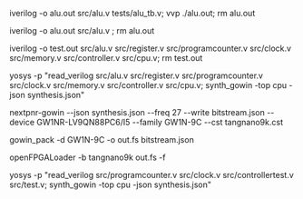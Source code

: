 iverilog -o alu.out src/alu.v tests/alu_tb.v; vvp ./alu.out; rm alu.out

iverilog -o alu.out src/alu.v ; rm alu.out

iverilog -o test.out src/alu.v src/register.v src/programcounter.v src/clock.v src/memory.v src/controller.v src/cpu.v; rm test.out


yosys -p "read_verilog src/alu.v src/register.v src/programcounter.v src/clock.v src/memory.v src/controller.v src/cpu.v; synth_gowin -top cpu -json synthesis.json"

nextpnr-gowin --json synthesis.json --freq 27 --write bitstream.json --device GW1NR-LV9QN88PC6/I5 --family GW1N-9C --cst tangnano9k.cst

gowin_pack -d GW1N-9C -o out.fs bitstream.json

openFPGALoader -b tangnano9k out.fs -f


yosys -p "read_verilog src/programcounter.v src/clock.v src/controllertest.v src/test.v; synth_gowin -top cpu -json synthesis.json"


